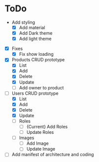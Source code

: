 # ToDo

- Add styling
  - [X] Add material
  - [X] Add Dark theme
  - [X] Add light theme

- [X] Fixes
  - [X] Fix show loading

- [X] Products CRUD prototype
  - [X] List
  - [X] Add
  - [X] Delete
  - [X] Update
  - [ ] Add owner to product

- [ ] Users CRUD prototype
  - [X] List
  - [X] Add
  - [X] Delete
  - [X] Update
  - [ ] Roles
    - [ ] {Current} Add Roles
    - [ ] Update Roles
  - [ ] Images
    - [ ] Add Image
    - [ ] Update Image

- [ ] Add manifest of architecture and coding
